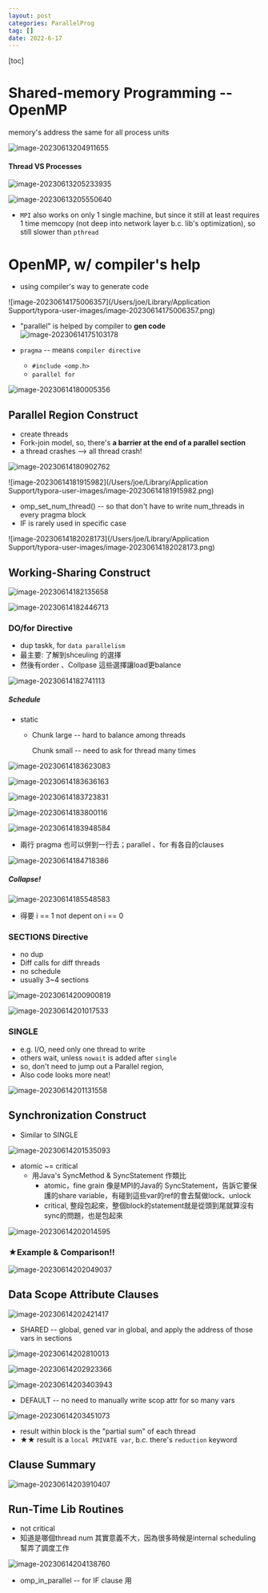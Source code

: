 ```yaml
---
layout: post
categories: ParallelProg
tag: [] 
date: 2022-6-17
---
```




[toc]

# Shared-memory Programming -- OpenMP

memory's address the same for all process units

![image-20230613204911655](https://p.ipic.vip/yqkg9g.png)



#### Thread VS Processes

![image-20230613205233935](https://p.ipic.vip/sax3xi.png)

 

![image-20230613205550640](https://p.ipic.vip/mljwld.png)

- `MPI` also works on only 1 single machine, but since it still at least requires 1 time memcopy (not deep into network layer b.c. lib's optimization), so still slower than `pthread`



# OpenMP, w/ compiler's help

- using compiler's way to generate code

![image-20230614175006357](/Users/joe/Library/Application Support/typora-user-images/image-20230614175006357.png)



- "parallel" is helped by compiler to **gen code**![image-20230614175103178](https://p.ipic.vip/o9t8qs.png)

- `pragma` -- means `compiler directive`
  - `#include <omp.h>`
  - `parallel for`

![image-20230614180005356](https://p.ipic.vip/bo5aay.png)



## Parallel Region Construct

- create threads
- Fork-join model, so, there's **a barrier at the end of a parallel section**
- a thread crashes --> all thread crash!

![image-20230614180902762](https://p.ipic.vip/pgzvly.png)



![image-20230614181915982](/Users/joe/Library/Application Support/typora-user-images/image-20230614181915982.png)

- omp_set_num_thread() -- so that don't have to write num_threads in every pragma block
- IF is rarely used in specific case



![image-20230614182028173](/Users/joe/Library/Application Support/typora-user-images/image-20230614182028173.png)



## Working-Sharing Construct

![image-20230614182135658](https://p.ipic.vip/86k5x2.png)

![image-20230614182446713](https://p.ipic.vip/3l3nb2.png)



### DO/for Directive

- dup taskk, for `data parallelism`
- 最主要: 了解到shceuling 的選擇
- 然後有order 、Collpase 這些選擇讓load更balance

![image-20230614182741113](https://p.ipic.vip/in110y.png)

##### Schedule

- static 

  - Chunk large --  hard to balance among threads

    Chunk small --  need to ask for thread many times

![image-20230614183623083](https://p.ipic.vip/5ehpdn.png)

![image-20230614183636163](https://p.ipic.vip/0airrf.png)



![image-20230614183723831](https://p.ipic.vip/4mye55.png)

![image-20230614183800116](https://p.ipic.vip/34i69g.png)



![image-20230614183948584](https://p.ipic.vip/wakood.png)

- 兩行 pragma 也可以併到一行去；parallel 、for 有各自的clauses



![image-20230614184718386](https://p.ipic.vip/6crjey.png)



##### Collapse! 

![image-20230614185548583](https://p.ipic.vip/pqpuyb.png)

- 得要 i == 1 not depent on i == 0



### SECTIONS Directive

- no dup
- Diff calls for diff threads
- no schedule 
- usually 3~4 sections 

![image-20230614200900819](https://p.ipic.vip/lls7y2.png)

![image-20230614201017533](https://p.ipic.vip/2l3cba.png)



### SINGLE

- e.g. I/O, need only one thread to write
- others wait, unless `nowait` is added after `single`
- so, don't need to jump out a Parallel region, 
- Also code looks more neat!

![image-20230614201131558](https://p.ipic.vip/vm06i1.png)



## Synchronization Construct

- Similar to SINGLE

![image-20230614201535093](https://p.ipic.vip/lb1i68.png)

- atomic ~= critical
  - 用Java's SyncMethod & SyncStatement 作類比
    - atomic，fine grain 像是MPI的Java的 SyncStatement，告訴它要保護的share variable，有碰到這些var的ref的會去幫做lock、unlock
    - critical, 整段包起來，整個block的statement就是從頭到尾就算沒有sync的問題，也是包起來



![image-20230614202014595](https://p.ipic.vip/iev75d.png)



### ★Example & Comparison!!

![image-20230614202049037](https://p.ipic.vip/ndzm92.png)



## Data Scope Attribute Clauses 

![image-20230614202421417](https://p.ipic.vip/grxj03.png)

- SHARED --  global, gened var in global, and apply the address of those vars in sections



![image-20230614202810013](https://p.ipic.vip/48davx.png)



![image-20230614202923366](https://p.ipic.vip/ptfira.png)



![image-20230614203403943](https://p.ipic.vip/7c56g9.png)

- DEFAULT -- no need to manually write scop attr for so many vars



![image-20230614203451073](https://p.ipic.vip/zrnpgp.png)

- result within block is the "partial sum" of each thread
- ★★ result is a `local PRIVATE var`, b.c. there's `reduction` keyword



## Clause Summary

![image-20230614203910407](https://p.ipic.vip/yyswrn.png)



## Run-Time Lib Routines

- not critical
- 知道是哪個thread num 其實意義不大，因為很多時候是internal scheduling 幫弄了調度工作

![image-20230614204138760](https://p.ipic.vip/98njjs.png)

- omp_in_parallel -- for IF clause 用

